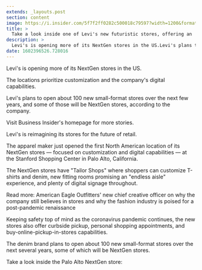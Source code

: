 ```yaml
--- 
extends: _layouts.post 
section: content 
image: https://i.insider.com/5f7f2ff0282c500018c79597?width=1200&format=jpeg 
title: > 
  Take a look inside one of Levi's new futuristic stores, offering an 'endless aisle' experience and a tailor shop where customers can customize clothes 
description: > 
  Levi's is opening more of its NextGen stores in the US.Levi's plans to open about 100 new small-format stores over the next few years, and some of those will be NextGen stores, according to the company.The NextGen stores have "Tailor Shops" where shoppers can customize T-shirts and denim, new fitting rooms promising an "endless aisle" experience, and plenty of digital signage throughout.The denim brand plans to open about 100 new small-format stores over the next several years, some of which will be NextGen stores.Take a look inside the Palo Alto NextGen store: 
date: 1602396526.728016 
--- 
```

Levi's is opening more of its NextGen stores in the US.

The locations prioritize customization and the company's digital capabilities.

Levi's plans to open about 100 new small-format stores over the next few years, and some of those will be NextGen stores, according to the company.

Visit Business Insider's homepage for more stories.

Levi's is reimagining its stores for the future of retail.

The apparel maker just opened the first North American location of its NextGen stores — focused on customization and digital capabilities — at the Stanford Shopping Center in Palo Alto, California.

The NextGen stores have "Tailor Shops" where shoppers can customize T-shirts and denim, new fitting rooms promising an "endless aisle" experience, and plenty of digital signage throughout.

Read more: American Eagle Outfitters' new chief creative officer on why the company still believes in stores and why the fashion industry is poised for a post-pandemic renaissance

Keeping safety top of mind as the coronavirus pandemic continues, the new stores also offer curbside pickup, personal shopping appointments, and buy-online-pickup-in-stores capabilities.

The denim brand plans to open about 100 new small-format stores over the next several years, some of which will be NextGen stores.

Take a look inside the Palo Alto NextGen store: